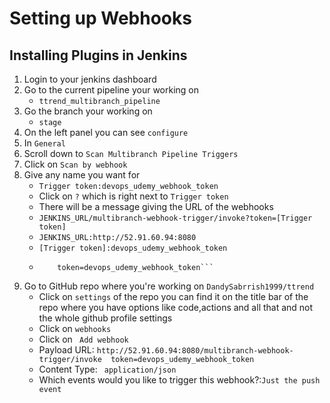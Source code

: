 # Setting up Webhooks

 
## Installing Plugins in Jenkins
1. Login to your jenkins dashboard
2. Go to the current pipeline your working on
    - ```ttrend_multibranch_pipeline```
4. Go the branch your working on
     - ```stage```
5. On the left panel you can see ```configure```
6. In ```General```
7. Scroll down to ```Scan Multibranch Pipeline Triggers```
8. Click on ```Scan by webhook```
9. Give any name you want for
    - ```Trigger token:devops_udemy_webhook_token```
    - Click on ```?``` which is right next to ```Trigger token```
    - There will be a message giving the URL of the webhooks
    - ```JENKINS_URL/multibranch-webhook-trigger/invoke?token=[Trigger token]```
    - ```JENKINS_URL:http://52.91.60.94:8080```
    - ```[Trigger token]:devops_udemy_webhook_token```
    - ```http://52.91.60.94:8080/multibranch-webhook-trigger/invoke 
          token=devops_udemy_webhook_token```
10. Go to GitHub repo where you're working on ```DandySabrrish1999/ttrend```
    - Click on ```settings``` of the repo you can find it on the title bar of the repo where you have options like code,actions and all that and not the whole github profile settings
    - Click on ```webhooks```
    - Click on ``` Add webhook```
    - Payload URL: ```http://52.91.60.94:8080/multibranch-webhook-trigger/invoke 
                        token=devops_udemy_webhook_token```
    - Content Type: ``` application/json```
    - Which events would you like to trigger this webhook?:```Just the push event```


